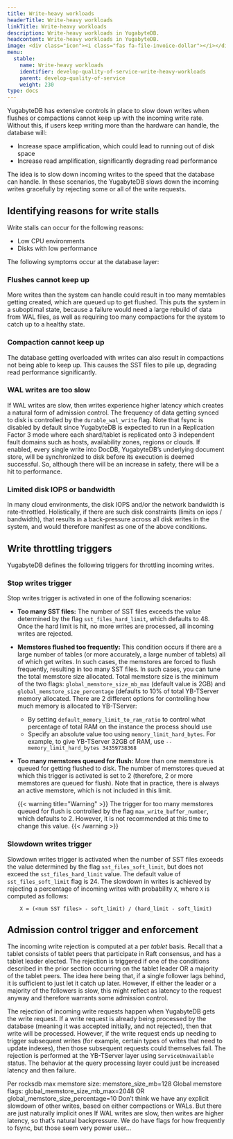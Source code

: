 ```yaml
---
title: Write-heavy workloads
headerTitle: Write-heavy workloads
linkTitle: Write-heavy workloads
description: Write-heavy workloads in YugabyteDB.
headcontent: Write-heavy workloads in YugabyteDB.
image: <div class="icon"><i class="fas fa-file-invoice-dollar"></i></div>
menu:
  stable:
    name: Write-heavy workloads
    identifier: develop-quality-of-service-write-heavy-workloads
    parent: develop-quality-of-service
    weight: 230
type: docs
---
```


YugabyteDB has extensive controls in place to slow down writes when flushes or compactions cannot keep up with the incoming write rate. Without this, if users keep writing more than the hardware can handle, the database will:
* Increase space amplification, which could lead to running out of disk space
* Increase read amplification, significantly degrading read performance

The idea is to slow down incoming writes to the speed that the database can handle. In these scenarios, the YugabyteDB slows down the incoming writes gracefully by rejecting some or all of the write requests.

## Identifying reasons for write stalls

Write stalls can occur for the following reasons:
* Low CPU environments
* Disks with low performance

The following symptoms occur at the database layer:

### Flushes cannot keep up
More writes than the system can handle could result in too many memtables getting created, which are queued up to get flushed. This puts the system in a suboptimal state, because a failure would need a large rebuild of data from WAL files, as well as requiring too many compactions for the system to catch up to a healthy state.

### Compaction cannot keep up
The database getting overloaded with writes can also result in compactions not being able to keep up. This causes the SST files to pile up, degrading read performance significantly.

### WAL writes are too slow
If WAL writes are slow, then writes experience higher latency which creates a natural form of admission control. The frequency of data getting synced to disk is controlled by the `durable_wal_write` flag. Note that fsync is disabled by default since YugabyteDB is expected to run in a Replication Factor 3 mode where each shard/tablet is replicated onto 3 independent fault domains such as hosts, availability zones, regions or clouds. If enabled, every single write into DocDB, YugabyteDB’s underlying document store, will be synchronized to disk before its execution is deemed successful. So, although there will be an increase in safety, there will be a hit to performance.

### Limited disk IOPS or bandwidth
In many cloud environments, the disk IOPS and/or the network bandwidth is rate-throttled. Holistically, if there are such disk constraints (limits on iops / bandwidth), that results in a back-pressure across all disk writes in the system, and would therefore manifest as one of the above conditions.


## Write throttling triggers

YugabyteDB defines the following triggers for throttling incoming writes.

### Stop writes trigger

Stop writes trigger is activated in one of the following scenarios:

* **Too many SST files:** The number of SST files exceeds the value determined by the flag `sst_files_hard_limit`, which defaults to 48. Once the hard limit is hit, no more writes are processed, all incoming writes are rejected.

* **Memstores flushed too frequently:**
This condition occurs if there are a large number of tables (or more accurately, a large number of tablets) all of which get writes. In such cases, the memstores are forced to flush frequently, resulting in too many SST files. In such cases, you can tune the total memstore size allocated. Total memstore size is the minimum of the two flags: `global_memstore_size_mb_max` (default value is 2GB) and `global_memstore_size_percentage` (defaults to 10% of total YB-TServer memory allocated. There are 2 different options for controlling how much memory is allocated to YB-TServer:
  * By setting `default_memory_limit_to_ram_ratio` to control what percentage of total RAM on the instance the process should use
  * Specify an absolute value too using `memory_limit_hard_bytes`. For example, to give YB-TServer 32GB of RAM, use `--memory_limit_hard_bytes 34359738368`


* **Too many memstores queued for flush:** More than one memstore is queued for getting flushed to disk. The number of memstores queued at which this trigger is activated is set to 2 (therefore, 2 or more memstores are queued for flush). Note that in practice, there is always an active memstore, which is not included in this limit.

  {{< warning title="Warning" >}}
  The trigger for too many memstores queued for flush is controlled by the flag `max_write_buffer_number`, which defaults to 2. However, it is not recommended at this time to change this value.
  {{< /warning >}}


### Slowdown writes trigger
Slowdown writes trigger is activated when the number of SST files exceeds the value determined by the flag `sst_files_soft_limit`, but does not exceed the `sst_files_hard_limit` value. The default value of `sst_files_soft_limit` flag is 24. The slowdown in writes is achieved by rejecting a percentage of incoming writes with probability `X`, where `X` is computed as follows:

```
    X = (<num SST files> - soft_limit) / (hard_limit - soft_limit)
```

## Admission control trigger and enforcement

The incoming write rejection is computed at a per *tablet* basis. Recall that a tablet consists of tablet peers that participate in Raft consensus, and has a tablet leader elected. The rejection is triggered if one of the conditions described in the prior section occurring on the tablet leader OR a majority of the tablet peers. The idea here being that, if a single follower lags behind, it is sufficient to just let it catch up later. However, if either the leader or a majority of the followers is slow, this might reflect as latency to the request anyway and therefore warrants some admission control.

The rejection of incoming write requests happen when YugabyteDB gets the write request. If a write request is already being processed by the database (meaning it was accepted initially, and not rejected), then that write will be processed. However, if the write request ends up needing to trigger subsequent writes (for example, certain types of writes that need to update indexes), then those subsequent requests could themselves fail. The rejection is performed at the YB-TServer layer using `ServiceUnavailable` status. The behavior at the query processing layer could just be increased latency and then failure.






Per rocksdb max memstore size: memstore_size_mb=128
Global memstore flags: global_memstore_size_mb_max=2048 OR global_memstore_size_percentage=10
Don’t think we have any explicit slowdown of other writes, based on either compactions or WALs. But there are just naturally implicit ones
If WAL writes are slow, then writes are higher latency, so that’s natural backpressure. We do have flags for how frequently to fsync, but those seem very power user…
